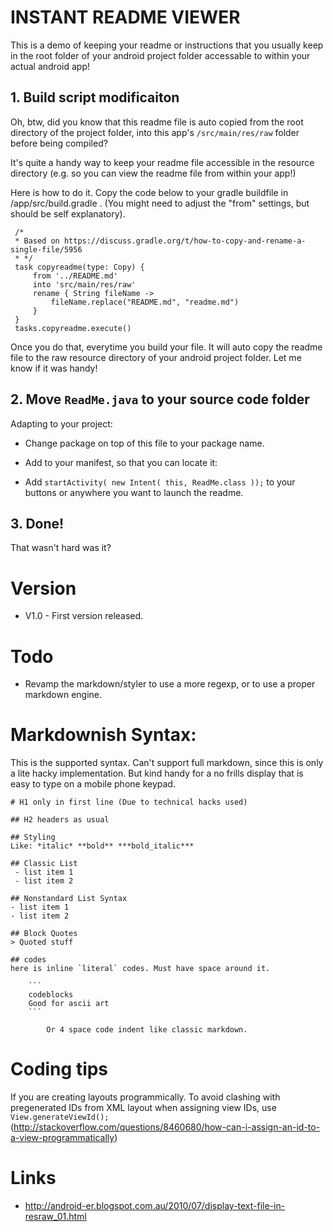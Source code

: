 # INSTANT README VIEWER

This is a demo of keeping your readme or instructions that you usually keep in the root folder of your android project folder accessable to within your actual android app!

## 1. Build script modificaiton

Oh, btw, did you know that this readme file is auto copied from the root directory of the project folder, into this app's `/src/main/res/raw` folder before being compiled?

It's quite a handy way to keep your readme file accessible in the resource directory (e.g. so you can view the readme file from within your app!)

Here is how to do it. Copy the code below to your gradle buildfile in /app/src/build.gradle . (You might need to adjust the "from" settings, but should be self explanatory).

     /*
     * Based on https://discuss.gradle.org/t/how-to-copy-and-rename-a-single-file/5956
     * */
     task copyreadme(type: Copy) {
         from '../README.md'
         into 'src/main/res/raw'
         rename { String fileName ->
             fileName.replace("README.md", "readme.md")
         }
     }
     tasks.copyreadme.execute()

Once you do that, everytime you build your file. It will auto copy the readme file to the raw resource directory of your android project folder. Let me know if it was handy!

## 2. Move `ReadMe.java` to your source code folder

Adapting to your project:

- Change package on top of this file to your package name.

- Add to your manifest, so that you can locate it:
          <activity
              android:name=".ReadMe"
              android:label="ReadMe" >
          </activity>

- Add `startActivity( new Intent( this, ReadMe.class ));` to your buttons or anywhere you want to launch the readme.

## 3. Done!

That wasn't hard was it?


# Version

- V1.0 - First version released.


# Todo

- Revamp the markdown/styler to use a more regexp, or to use a proper markdown engine.


# Markdownish Syntax:

This is the supported syntax. Can't support full markdown, since this is only a lite hacky implementation. But kind handy for a no frills display that is easy to type on a mobile phone keypad.

```
# H1 only in first line (Due to technical hacks used)

## H2 headers as usual

## Styling
Like: *italic* **bold** ***bold_italic***

## Classic List
 - list item 1
 - list item 2

## Nonstandard List Syntax
- list item 1
- list item 2

## Block Quotes
> Quoted stuff

## codes
here is inline `literal` codes. Must have space around it.

    ```
    codeblocks
    Good for ascii art
    ```

        Or 4 space code indent like classic markdown.
```

# Coding tips

If you are creating layouts programmically. To avoid clashing with pregenerated IDs from XML layout when assigning view IDs, use `View.generateViewId();` (http://stackoverflow.com/questions/8460680/how-can-i-assign-an-id-to-a-view-programmatically)


# Links

* http://android-er.blogspot.com.au/2010/07/display-text-file-in-resraw_01.html
